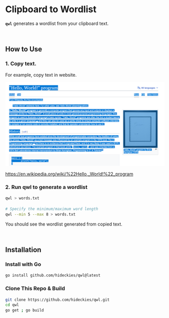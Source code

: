 # Clipboard to Wordlist

**`qwl`** generates a wordlist from your clipboard text.

<br />

## How to Use

### 1. Copy text.

For example, copy text in website.

![](img/copy.png)

https://en.wikipedia.org/wiki/%22Hello,_World!%22_program

### 2. Run qwl to generate a wordlist

```sh
qwl > words.txt

# Specify the minimum/maximum word length
qwl --min 5 --max 8 > words.txt
```

You should see the wordlist generated from copied text.

<br />

## Installation

### Install with Go

```sh
go install github.com/hideckies/qwl@latest
```

### Clone This Repo & Build

```sh
git clone https://github.com/hideckies/qwl.git
cd qwl
go get ; go build
```